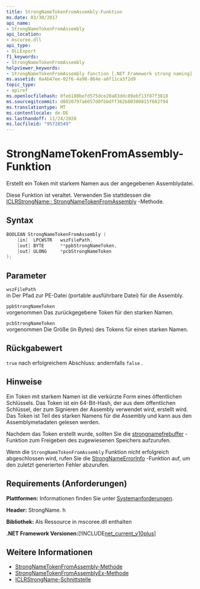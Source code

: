 ```yaml
---
title: StrongNameTokenFromAssembly-Funktion
ms.date: 03/30/2017
api_name:
- StrongNameTokenFromAssembly
api_location:
- mscoree.dll
api_type:
- DLLExport
f1_keywords:
- StrongNameTokenFromAssembly
helpviewer_keywords:
- StrongNameTokenFromAssembly function [.NET Framework strong naming]
ms.assetid: 0a4b47ee-02f6-4a98-864e-a6f11ca3f2d9
topic_type:
- apiref
ms.openlocfilehash: 0feb180befd575dce20a83ddc89ebf13f87f3810
ms.sourcegitcommit: d8020797a6657d0fbbdff362b80300815f682f94
ms.translationtype: MT
ms.contentlocale: de-DE
ms.lasthandoff: 11/24/2020
ms.locfileid: "95728549"
---
```

# <a name="strongnametokenfromassembly-function"></a>StrongNameTokenFromAssembly-Funktion

Erstellt ein Token mit starkem Namen aus der angegebenen Assemblydatei.  
  
 Diese Funktion ist veraltet. Verwenden Sie stattdessen die [ICLRStrongName:: StrongNameTokenFromAssembly](../hosting/iclrstrongname-strongnametokenfromassembly-method.md) -Methode.  
  
## <a name="syntax"></a>Syntax  
  
```cpp  
BOOLEAN StrongNameTokenFromAssembly (  
    [in]  LPCWSTR   wszFilePath,  
    [out] BYTE      **ppbStrongNameToken,  
    [out] ULONG     *pcbStrongNameToken  
);  
```  
  
## <a name="parameters"></a>Parameter  

 `wszFilePath`  
 in Der Pfad zur PE-Datei (portable ausführbare Datei) für die Assembly.  
  
 `ppbStrongNameToken`  
 vorgenommen Das zurückgegebene Token für den starken Namen.  
  
 `pcbStrongNameToken`  
 vorgenommen Die Größe (in Bytes) des Tokens für einen starken Namen.  
  
## <a name="return-value"></a>Rückgabewert  

 `true` nach erfolgreichem Abschluss: andernfalls `false` .  
  
## <a name="remarks"></a>Hinweise  

 Ein Token mit starkem Namen ist die verkürzte Form eines öffentlichen Schlüssels. Das Token ist ein 64-Bit-Hash, der aus dem öffentlichen Schlüssel, der zum Signieren der Assembly verwendet wird, erstellt wird. Das Token ist Teil des starken Namens für die Assembly und kann aus den Assemblymetadaten gelesen werden.  
  
 Nachdem das Token erstellt wurde, sollten Sie die [strongnamefrebuffer](strongnamefreebuffer-function.md) -Funktion zum Freigeben des zugewiesenen Speichers aufzurufen.  
  
 Wenn die `StrongNameTokenFromAssembly` Funktion nicht erfolgreich abgeschlossen wird, rufen Sie die [StrongNameErrorInfo](strongnameerrorinfo-function.md) -Funktion auf, um den zuletzt generierten Fehler abzurufen.  
  
## <a name="requirements"></a>Requirements (Anforderungen)  

 **Plattformen:** Informationen finden Sie unter [Systemanforderungen](../../get-started/system-requirements.md).  
  
 **Header:** StrongName. h  
  
 **Bibliothek:** Als Ressource in mscoree.dll enthalten  
  
 **.NET Framework Versionen:**[!INCLUDE[net_current_v10plus](../../../../includes/net-current-v10plus-md.md)]  
  
## <a name="see-also"></a>Weitere Informationen

- [StrongNameTokenFromAssembly-Methode](../hosting/iclrstrongname-strongnametokenfromassembly-method.md)
- [StrongNameTokenFromAssemblyEx-Methode](../hosting/iclrstrongname-strongnametokenfromassemblyex-method.md)
- [ICLRStrongName-Schnittstelle](../hosting/iclrstrongname-interface.md)
